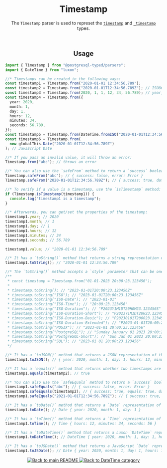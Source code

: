 <h1 align="center">
	Timestamp
</h1>
<p align="center">
  The <code>Timestamp</code> parser is used to represet the <a href="https://www.postgresql.org/docs/current/datatype-datetime.html#DATATYPE-DATETIME-INPUT"><code>timestamp</code></a> and <a href="https://www.postgresql.org/docs/current/datatype-datetime.html#DATATYPE-DATETIME-INPUT"><code>_timestamp</code></a> types.
</p>
<br/>

<!-- Usage -->
<h2 align="center">
	Usage
</h2>

```ts
import { Timestamp } from "@postgresql-typed/parsers";
import { DateTime } from "luxon";

//* Timestamps can be created in the following ways:
const timestamp1 = Timestamp.from("2020-01-01 12:34:56.789");
const timestamp2 = Timestamp.from("2020-01-01T12:34:56.789Z"); // ISO8601
const timestamp3 = Timestamp.from(2020, 1, 1, 12, 34, 56.789); // year, month, day, hours, minutes, seconds
const timestamp4 = Timestamp.from({
  year: 2020,
  month: 1,
  day: 1,
  hours: 12,
  minutes: 34,
  seconds: 56.789,
});
const timestamp5 = Timestamp.from(DateTime.fromISO("2020-01-01T12:34:56.789Z")); // Luxon DateTime
const timestamp6 = Timestamp.from(
  new globalThis.Date("2020-01-01T12:34:56.789Z")
); // JavaScript Date

//* If you pass an invalid value, it will throw an error:
Timestamp.from("abc"); // throws an error

//* You can also use the `safeFrom` method to return a `success` boolean instead of throwing an error:
Timestamp.safeFrom("abc"); // { success: false, error: Error }
Timestamp.safeFrom("2020-01-01T12:34:56.789Z"); // { success: true, data: Timestamp(2020-01-01T12:34:56.789Z) }

//* To verify if a value is a timestamp, use the `isTimestamp` method:
if (Timestamp.isTimestamp(timestamp1)) {
  console.log("timestamp1 is a timestamp");
}

//* Afterwards, you can get/set the properties of the timestamp:
timestamp1.year; // 2020
timestamp1.month; // 1
timestamp1.day; // 1
timestamp1.hours; // 12
timestamp1.minutes; // 34
timestamp1.seconds; // 56.789

timestamp1.value; // "2020-01-01 12:34:56.789"

//* It has a `toString()` method that returns a string representation of the timestamp:
timestamp1.toString(); // "2020-01-01 12:34:56.789"

//* The `toString()` method accepts a `style` parameter that can be one of the following:
/**
 * const timestamp = Timestamp.from("01-01-2023 20:00:23.123456");
 *
 * timestamp.toString(); // "2023-01-01T20:00:23.123456Z"
 * timestamp.toString("ISO"); // "2023-01-01T20:00:23.123456Z"
 * timestamp.toString("ISO-Date"); // "2023-01-01"
 * timestamp.toString("ISO-Time"); // "20:00:23.123456"
 * timestamp.toString("ISO-Duration"); // "P2023Y1M1DT20H0M23.123456S"
 * timestamp.toString("ISO-Duration-Short"); // "P2023Y1M1DT20H23.123456S"
 * timestamp.toString("ISO-Duration-Basic"); // "P20230101T200023.123456S"
 * timestamp.toString("ISO-Duration-Extended"); // "P2023-01-01T20:00:23.123456S"
 * timestamp.toString("POSIX"); // "2023-01-01 20:00:23.123456"
 * timestamp.toString("PostgreSQL"); // "Sunday January 01 2023 20:00:23.123456"
 * timestamp.toString("PostgreSQL-Short"); // "Sun Jan 01 2023 20:00:23.123456"
 * timestamp.toString("SQL"); // "2023-01 01 20:00:23.123456"
 */

//* It has a `toJSON()` method that returns a JSON representation of the timestamp:
timestamp1.toJSON(); // { year: 2020, month: 1, day: 1, hours: 12, minutes: 34, seconds: 56.789 }

//* It has a `equals()` method that returns whether two timestamps are equal:
timestamp1.equals(timestamp2); // true

//* You can also use the `safeEquals` method to return a `success` boolean instead of throwing an error:
timestamp1.safeEquals("abc"); // { success: false, error: Error }
timestamp1.safeEquals(timestamp2); // { success: true, equals: true, data: timestamp2 }
timestamp1.safeEquals("2021-01-01T12:34:56.789Z"); // { success: true, equals: false, data: Timestamp(2021-01-01T12:34:56.789Z) }

//* It has a `toDate()` method that returns a `Date` representation of the timestamp:
timestamp1.toDate(); // Date { year: 2020, month: 1, day: 1 }

//* It has a `toTime()` method that returns a `Time` representation of the timestamp:
timestamp1.toTime(); // Time { hours: 12, minutes: 34, seconds: 56 }

//* It has a `toDateTime()` method that returns a Luxon `DateTime` representation of the date: (defaults to the current timezone)
timestamp1.toDateTime(); // DateTime { year: 2020, month: 1, day: 1, hours: 12, minutes: 34, seconds: 56.789 }

//* It has a `toJSDate()` method that returns a JavaScript `Date` representation of the date: (defaults to the current timezone)
timestamp1.toJSDate(); // Date { year: 2020, month: 1, day: 1, hours: 12, minutes: 34, seconds: 56.789 }
```

<p align="center">
  <!-- Back to main README button -->
  <a href="../../README.md">
    <img src="https://img.shields.io/badge/-Back%20to%20main%20README-blue" alt="Back to main README" />
  </a>
  <!-- Back to category button -->
  <a href="./DateTime.md">
    <img src="https://img.shields.io/badge/-Back%20to%20DateTime%20category-blue" alt="Back to DateTime category" />
  </a>
</p>